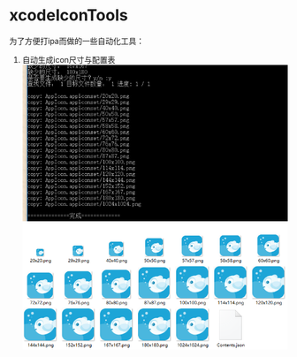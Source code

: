 # xcodeIconTools
为了方便打ipa而做的一些自动化工具：
1. 自动生成icon尺寸与配置表
![image](https://github.com/xukeny/xcodeIconTools/blob/2018.20.27/images/1.png)
![image](https://github.com/xukeny/xcodeIconTools/blob/2018.20.27/images/2.png)
